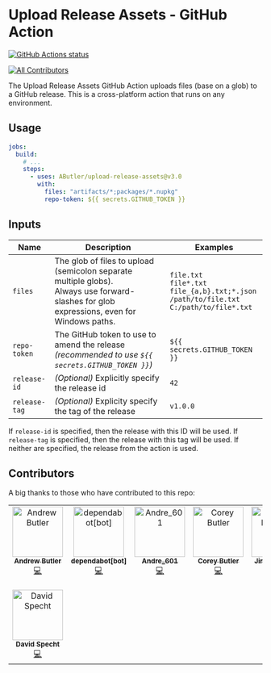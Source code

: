 # Upload Release Assets - GitHub Action

<a href="https://github.com/AButler/upload-release-assets"><img alt="GitHub Actions status" src="https://github.com/AButler/upload-release-assets/workflows/CI/badge.svg"></a>

<!-- ALL-CONTRIBUTORS-BADGE:START - Do not remove or modify this section -->
[![All Contributors](https://img.shields.io/badge/all_contributors-8-orange.svg?style=flat-square)](#contributors-)
<!-- ALL-CONTRIBUTORS-BADGE:END -->

The Upload Release Assets GitHub Action uploads files (base on a glob) to a GitHub release. This is a cross-platform action that runs on any environment.

## Usage

```yml
jobs:
  build:
    # ...
    steps:
      - uses: AButler/upload-release-assets@v3.0
        with:
          files: "artifacts/*;packages/*.nupkg"
          repo-token: ${{ secrets.GITHUB_TOKEN }}
```

## Inputs

| Name          | Description                                                                                       | Examples                                                 |
| ------------- | ------------------------------------------------------------------------------------------------- | -------------------------------------------------------- |
| `files`       | The glob of files to upload (semicolon separate multiple globs). <br>Always use forward-slashes for glob expressions, even for Windows paths. | `file.txt` <br> `file*.txt` <br> `file_{a,b}.txt;*.json` <br> `/path/to/file.txt` <br> `C:/path/to/file*.txt` |
| `repo-token`  | The GitHub token to use to amend the release _(recommended to use `${{ secrets.GITHUB_TOKEN }}`)_ | `${{ secrets.GITHUB_TOKEN }}`                            |
| `release-id`  | _(Optional)_ Explicitly specify the release id                                                    | `42`                                                     |
| `release-tag` | _(Optional)_ Explicity specify the tag of the release                                             | `v1.0.0`                                                 |

If `release-id` is specified, then the release with this ID will be used.
If `release-tag` is specified, then the release with this tag will be used.
If neither are specified, the release from the action is used.

## Contributors

A big thanks to those who have contributed to this repo:

<!-- ALL-CONTRIBUTORS-LIST:START - Do not remove or modify this section -->
<!-- prettier-ignore-start -->
<!-- markdownlint-disable -->
<table>
  <tbody>
    <tr>
      <td align="center" valign="top" width="14.28%"><a href="https://github.com/AButler"><img src="https://avatars.githubusercontent.com/u/1628649?v=4?s=100" width="100px;" alt="Andrew Butler"/><br /><sub><b>Andrew Butler</b></sub></a><br /><a href="https://github.com/AButler/upload-release-assets/commits?author=AButler" title="Code">💻</a></td>
      <td align="center" valign="top" width="14.28%"><a href="https://github.com/apps/dependabot"><img src="https://avatars.githubusercontent.com/in/29110?v=4?s=100" width="100px;" alt="dependabot[bot]"/><br /><sub><b>dependabot[bot]</b></sub></a><br /><a href="https://github.com/AButler/upload-release-assets/commits?author=dependabot[bot]" title="Code">💻</a></td>
      <td align="center" valign="top" width="14.28%"><a href="https://andre601.ch/"><img src="https://avatars.githubusercontent.com/u/11576465?v=4?s=100" width="100px;" alt="Andre_601"/><br /><sub><b>Andre_601</b></sub></a><br /><a href="https://github.com/AButler/upload-release-assets/commits?author=Andre601" title="Code">💻</a></td>
      <td align="center" valign="top" width="14.28%"><a href="https://author.io/"><img src="https://avatars.githubusercontent.com/u/770982?v=4?s=100" width="100px;" alt="Corey Butler"/><br /><sub><b>Corey Butler</b></sub></a><br /><a href="https://github.com/AButler/upload-release-assets/commits?author=coreybutler" title="Code">💻</a></td>
      <td align="center" valign="top" width="14.28%"><a href="https://github.com/Borda"><img src="https://avatars.githubusercontent.com/u/6035284?v=4?s=100" width="100px;" alt="Jirka Borovec"/><br /><sub><b>Jirka Borovec</b></sub></a><br /><a href="https://github.com/AButler/upload-release-assets/commits?author=Borda" title="Code">💻</a></td>
      <td align="center" valign="top" width="14.28%"><a href="https://github.com/NotMyFault"><img src="https://avatars.githubusercontent.com/u/13383509?v=4?s=100" width="100px;" alt="Alexander Brandes"/><br /><sub><b>Alexander Brandes</b></sub></a><br /><a href="https://github.com/AButler/upload-release-assets/commits?author=NotMyFault" title="Code">💻</a></td>
      <td align="center" valign="top" width="14.28%"><a href="https://buildyourweb.app/"><img src="https://avatars.githubusercontent.com/u/159270?v=4?s=100" width="100px;" alt="mattyg"/><br /><sub><b>mattyg</b></sub></a><br /><a href="https://github.com/AButler/upload-release-assets/commits?author=mattyg" title="Documentation">📖</a></td>
    </tr>
    <tr>
      <td align="center" valign="top" width="14.28%"><a href="https://github.com/Dspecht7123"><img src="https://avatars.githubusercontent.com/u/95086200?v=4?s=100" width="100px;" alt="David Specht"/><br /><sub><b>David Specht</b></sub></a><br /><a href="https://github.com/AButler/upload-release-assets/commits?author=Dspecht7123" title="Code">💻</a></td>
    </tr>
  </tbody>
</table>

<!-- markdownlint-restore -->
<!-- prettier-ignore-end -->

<!-- ALL-CONTRIBUTORS-LIST:END -->
